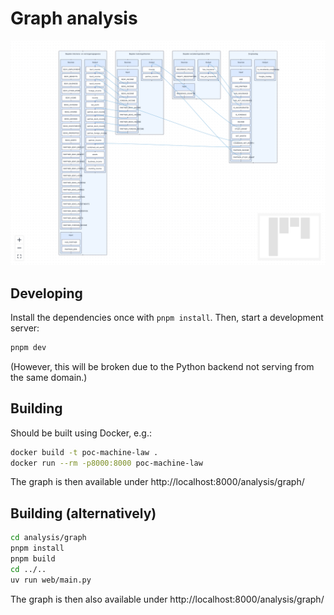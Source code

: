 # Graph analysis

![Screenshot](static/img/screenshot.png)


## Developing

Install the dependencies once with `pnpm install`. Then, start a development server:

```sh
pnpm dev
```

(However, this will be broken due to the Python backend not serving from the same domain.)


## Building

Should be built using Docker, e.g.:

```sh
docker build -t poc-machine-law .
docker run --rm -p8000:8000 poc-machine-law
```

The graph is then available under http://localhost:8000/analysis/graph/


## Building (alternatively)

```sh
cd analysis/graph
pnpm install
pnpm build
cd ../..
uv run web/main.py
```

The graph is then also available under http://localhost:8000/analysis/graph/
